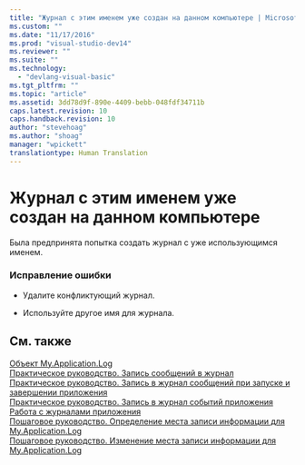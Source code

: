 ```yaml
---
title: "Журнал с этим именем уже создан на данном компьютере | Microsoft Docs"
ms.custom: ""
ms.date: "11/17/2016"
ms.prod: "visual-studio-dev14"
ms.reviewer: ""
ms.suite: ""
ms.technology: 
  - "devlang-visual-basic"
ms.tgt_pltfrm: ""
ms.topic: "article"
ms.assetid: 3dd78d9f-890e-4409-bebb-048fdf34711b
caps.latest.revision: 10
caps.handback.revision: 10
author: "stevehoag"
ms.author: "shoag"
manager: "wpickett"
translationtype: Human Translation
---
```

# Журнал с этим именем уже создан на данном компьютере
Была предпринята попытка создать журнал с уже использующимся именем.  
  
### Исправление ошибки  
  
-   Удалите конфликтующий журнал.  
  
-   Используйте другое имя для журнала.  
  
## См. также  
 [Объект My.Application.Log](../../visual-basic/language-reference/objects/my-application-log-object.md)   
 [Практическое руководство. Запись сообщений в журнал](../../visual-basic/developing-apps/programming/log-info/how-to-write-log-messages.md)   
 [Практическое руководство. Запись в журнал сообщений при запуске и завершении приложения](../../visual-basic/developing-apps/programming/log-info/how-to-log-messages-when-the-application-starts-or-shuts-down.md)   
 [Практическое руководство. Запись в журнал событий приложения](../../visual-basic/developing-apps/programming/log-info/how-to-write-to-an-application-event-log.md)   
 [Работа с журналами приложения](../../visual-basic/developing-apps/programming/log-info/working-with-application-logs.md)   
 [Пошаговое руководство. Определение места записи информации для My.Application.Log](../../visual-basic/developing-apps/programming/log-info/walkthrough-determining-where-my-application-log-writes-information.md)   
 [Пошаговое руководство. Изменение места записи информации для My.Application.Log](../../visual-basic/developing-apps/programming/log-info/walkthrough-changing-where-my-application-log-writes-information.md)